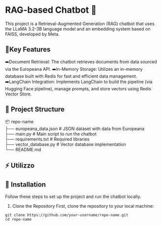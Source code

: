 # RAG-based Chatbot 👾 

This project is a Retrieval-Augmented Generation (RAG) chatbot that uses the LLaMA 3.2-3B language model and an embedding system based on FAISS, developed by Meta.

## 📌Key Features 

➡️Document Retrieval: The chatbot retrieves documents from data sourced via the Europeana API.
➡️In-Memory Storage: Utilizes an in-memory database built with Redis for fast and efficient data management.
➡️LangChain Integration: Implements LangChain to build the pipeline (via Hugging Face pipeline), manage prompts, and store vectors using Redis Vector Store.



## 📂 Project Structure

📦 repo-name  
├── europeana_data.json   # JSON dataset with data from Europeana  
├── main.py               # Main script to run the chatbot  
├── requirements.txt      # Required libraries  
├── vector_database.py    # Vector database implementation  
└── README.md  

## ⚡ Utilizzo


## 🚀 Installation

Follow these steps to set up the project and run the chatbot locally.

1. Clone the Repository
First, clone the repository to your local machine:
```
git clone https://github.com/your-username/repo-name.git
cd repo-name
```
